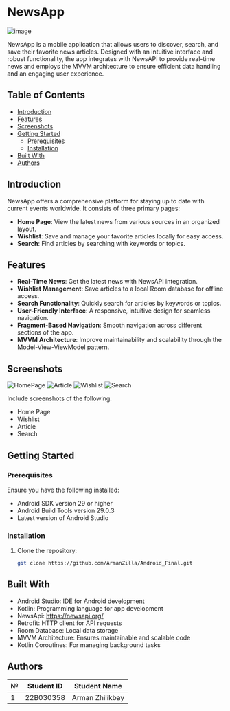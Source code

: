 # NewsApp
![image](https://github.com/user-attachments/assets/2c4bb12c-fe6d-44db-a9ad-193da965a665)


NewsApp is a mobile application that allows users to discover, search, and save their favorite news articles. Designed with an intuitive interface and robust functionality, the app integrates with NewsAPI to provide real-time news and employs the MVVM architecture to ensure efficient data handling and an engaging user experience.

## Table of Contents
- [Introduction](#introduction)
- [Features](#features)
- [Screenshots](#screenshots)
- [Getting Started](#getting-started)
  - [Prerequisites](#prerequisites)
  - [Installation](#installation)
- [Built With](#built-with)
- [Authors](#authors)

## Introduction

NewsApp offers a comprehensive platform for staying up to date with current events worldwide. It consists of three primary pages:

- **Home Page**: View the latest news from various sources in an organized layout.
- **Wishlist**: Save and manage your favorite articles locally for easy access.
- **Search**: Find articles by searching with keywords or topics.

## Features
- **Real-Time News**: Get the latest news with NewsAPI integration.
- **Wishlist Management**: Save articles to a local Room database for offline access.
- **Search Functionality**: Quickly search for articles by keywords or topics.
- **User-Friendly Interface**: A responsive, intuitive design for seamless navigation.
- **Fragment-Based Navigation**: Smooth navigation across different sections of the app.
- **MVVM Architecture**: Improve maintainability and scalability through the Model-View-ViewModel pattern.
## Screenshots
![HomePage](https://github.com/user-attachments/assets/5cecc109-e5f7-4a4c-956b-d85cc8f94017)
![Article](https://github.com/user-attachments/assets/6a8d9c0a-55cb-45f6-b0da-a3f765259cb2)
![Wishlist](https://github.com/user-attachments/assets/bd818a94-ef2e-4a15-bd29-93dcd1b6c1d0)
![Search](https://github.com/user-attachments/assets/ec1a104b-b098-4c3a-8791-957cd5df1953)


Include screenshots of the following:
- Home Page
- Wishlist
- Article
- Search


## Getting Started

### Prerequisites
Ensure you have the following installed:
- Android SDK version 29 or higher
- Android Build Tools version 29.0.3
- Latest version of Android Studio

### Installation

1. Clone the repository:
   ```bash
   git clone https://github.com/ArmanZilla/Android_Final.git

## Built With
- Android Studio: IDE for Android development
- Kotlin: Programming language for app development
- NewsApi: https://newsapi.org/
- Retrofit: HTTP client for API requests
- Room Database: Local data storage
- MVVM Architecture: Ensures maintainable and scalable code
- Kotlin Coroutines: For managing background tasks


## Authors
| № | Student ID | Student Name |
|-------------|-------------|-------------|
|  1   |  22B030358   |  Arman Zhilikbay   |

